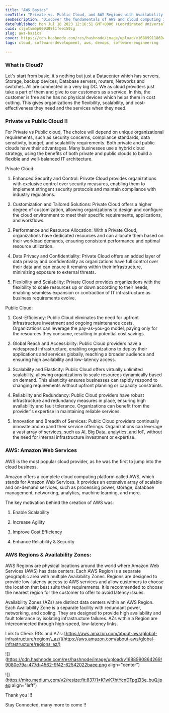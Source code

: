 ```yaml
---
title: "AWS Basics"
seoTitle: "Private vs. Public Cloud, and AWS Regions with Availability Zones, AWS"
seoDescription: "Discover the fundamentals of AWS and cloud computing in this comprehensive guide. Learn what the cloud is and how it transforms businesses."
datePublished: Mon Jul 10 2023 12:16:51 GMT+0000 (Coordinated Universal Time)
cuid: cljwtvm6p000309l1fee159zg
slug: aws-basics
cover: https://cdn.hashnode.com/res/hashnode/image/upload/v1688991186945/bf67338f-7957-4546-91fc-0bb3896e54e4.jpeg
tags: cloud, software-development, aws, devops, software-engineering

---
```


### What is Cloud?

Let's start from basic, it's nothing but just a Datacenter which has servers, Storage, backup devices, Database servers, routers, Networks and switches. All are connected in a very big DC. We as cloud providers just take a part of them and give to our customers as a service. In this, the customer is free as he has no physical devices which helps them in cost cutting. This gives organizations the flexibility, scalability, and cost-effectiveness they need and the services when they need.

### Private vs Public Cloud !!

For Private vs Public cloud, The choice will depend on unique organizational requirements, such as security concerns, compliance standards, data sensitivity, budget, and scalability requirements. Both private and public clouds have their advantages. Many businesses use a hybrid cloud strategy, using the benefits of both private and public clouds to build a flexible and well-balanced IT architecture.

Private Cloud:

1. Enhanced Security and Control: Private Cloud provides organizations with exclusive control over security measures, enabling them to implement stringent security protocols and maintain compliance with industry regulations.
    
2. Customization and Tailored Solutions: Private Cloud offers a higher degree of customization, allowing organizations to design and configure the cloud environment to meet their specific requirements, applications, and workflows.
    
3. Performance and Resource Allocation: With a Private Cloud, organizations have dedicated resources and can allocate them based on their workload demands, ensuring consistent performance and optimal resource utilization.
    
4. Data Privacy and Confidentiality: Private Cloud offers an added layer of data privacy and confidentiality as organizations have full control over their data and can ensure it remains within their infrastructure, minimizing exposure to external threats.
    
5. Flexibility and Scalability: Private Cloud provides organizations with the flexibility to scale resources up or down according to their needs, enabling seamless expansion or contraction of IT infrastructure as business requirements evolve.
    

Public Cloud:

1. Cost-Efficiency: Public Cloud eliminates the need for upfront infrastructure investment and ongoing maintenance costs. Organizations can leverage the pay-as-you-go model, paying only for the resources they consume, resulting in potential cost savings.
    
2. Global Reach and Accessibility: Public Cloud providers have a widespread infrastructure, enabling organizations to deploy their applications and services globally, reaching a broader audience and ensuring high availability and low-latency access.
    
3. Scalability and Elasticity: Public Cloud offers virtually unlimited scalability, allowing organizations to scale resources dynamically based on demand. This elasticity ensures businesses can rapidly respond to changing requirements without upfront planning or capacity constraints.
    
4. Reliability and Redundancy: Public Cloud providers have robust infrastructure and redundancy measures in place, ensuring high availability and fault tolerance. Organizations can benefit from the provider's expertise in maintaining reliable services.
    
5. Innovation and Breadth of Services: Public Cloud providers continually innovate and expand their service offerings. Organizations can leverage a vast array of services, such as AI, Big Data, analytics, and IoT, without the need for internal infrastructure investment or expertise.
    

### AWS: Amazon Web Services

AWS is the most popular cloud provider, as he was the first to jump into the cloud business.

Amazon offers a complete cloud computing platform called AWS, which stands for Amazon Web Services. It provides an extensive array of scalable and on-demand services, such as processing power, storage, database management, networking, analytics, machine learning, and more.

The key motivation behind the creation of AWS was:

1. Enable Scalability
    
2. Increase Agility
    
3. Improve Cost Efficiency
    
4. Enhance Reliability & Security
    

### AWS Regions & Availability Zones:

AWS Regions are physical locations around the world where Amazon Web Services (AWS) has data centers. Each AWS Region is a separate geographic area with multiple Availability Zones. Regions are designed to provide low-latency access to AWS services and allow customers to choose the location that best suits their requirements. It is recommended to choose the nearest region for the customer to offer to avoid latency issues.

Availability Zones (AZs) are distinct data centers within an AWS Region. Each Availability Zone is a separate facility with redundant power, networking, and cooling. They are designed to provide high availability and fault tolerance by isolating infrastructure failures. AZs within a Region are interconnected through high-speed, low-latency links.

Link to Check RGs and AZs: [https://aws.amazon.com/about-aws/global-infrastructure/regions\_az/](https://aws.amazon.com/about-aws/global-infrastructure/regions_az/)

![](https://cdn.hashnode.com/res/hashnode/image/upload/v1688990864269/9080e79a-477d-4562-9f42-62542022baee.png align="center")

![](https://miro.medium.com/v2/resize:fit:837/1*K1wK7htYcnDTpgZI3e_buQ.jpeg align="left")

Thank you !!!

Stay Connected, many more to come !!